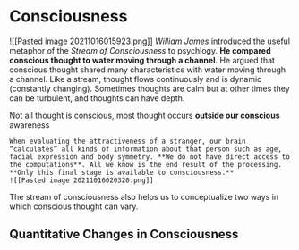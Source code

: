 # Consciousness
![[Pasted image 20211016015923.png]]
*William James* introduced the useful metaphor of the *Stream of Consciousness* to psychlogy. **He compared conscious thought to water moving through a channel**. He argued that conscious thought shared many characteristics with water moving through a channel. Like a stream, thought flows continuously and is dynamic (constantly changing). Sometimes thoughts are calm but at other times they can be turbulent, and thoughts can have depth.

Not all thought is conscious, most thought occurs **outside our conscious** awareness

```ad-example
When evaluating the attractiveness of a stranger, our brain “calculates” all kinds of information about that person such as age, facial expression and body symmetry. **We do not have direct access to the computations**. All we know is the end result of the processing. **Only this final stage is available to consciousness.**
![[Pasted image 20211016020320.png]]
```

The stream of consciousness also helps us to conceptualize two ways in which conscious thought can vary.

## Quantitative Changes in Consciousness